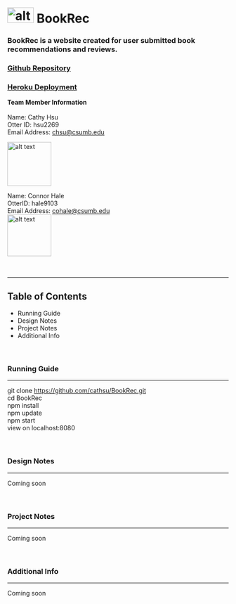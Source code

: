 # <img src="" alt="alt text" width="60" height="35"> BookRec 
  
### BookRec is a website created for user submitted book recommendations and reviews.
### [Github Repository](https://github.com/cathsu/BookRec)
### [Heroku Deployment]()
**Team Member Information**  <br><br>
Name: Cathy Hsu    
Otter ID: hsu2269   
Email Address: chsu@csumb.edu

<img src="https://avatars1.githubusercontent.com/u/45910556?s=400&u=9153a8a4be63a1f5619a6f382efa20421557c4ab&v=4" alt="alt text" width="100" height="100">
<br>

Name: Connor Hale  
OtterID: hale9103  
Email Address: cohale@csumb.edu  
<img src="https://i.imgur.com/N5UN0u9.jpg" alt="alt text" width="100" height="95">
<br><br><br>

-----
## Table of Contents
* Running Guide
* Design Notes
* Project Notes
* Additional Info
<br><br><br>

### Running  Guide
-----
git clone https://github.com/cathsu/BookRec.git  
cd BookRec  
npm install  
npm update  
npm start  
view on localhost:8080
<br><br><br>

### Design Notes
-----
Coming soon
<br><br><br>

### Project Notes
-----
Coming soon
<br><br><br>
### Additional Info
-----
Coming soon
